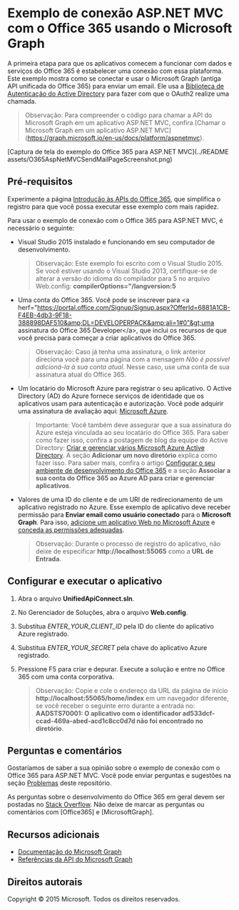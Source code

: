 # Exemplo de conexão ASP.NET MVC com o Office 365 usando o Microsoft Graph

A primeira etapa para que os aplicativos comecem a funcionar com dados e serviços do Office 365 é estabelecer uma conexão com essa plataforma. Este exemplo mostra como se conectar e usar o Microsoft Graph (antiga API unificada do Office 365) para enviar um email. Ele usa a [Biblioteca de Autenticação do Active Directory](https://msdn.microsoft.com/pt-br/library/azure/jj573266.aspx) para fazer com que o OAuth2 realize uma chamada.

> Observação: Para compreender o código para chamar a API do Microsoft Graph em um aplicativo ASP.NET MVC, confira [Chamar o Microsoft Graph em um aplicativo ASP.NET MVC] (https://graph.microsoft.io/en-us/docs/platform/aspnetmvc).

[Captura de tela do exemplo do Office 365 para ASP.NET MVC](../README assets/O365AspNetMVCSendMailPageScreenshot.png)

## Pré-requisitos

Experimente a página [Introdução às APIs do Office 365](http://dev.office.com/getting-started/office365apis?platform=option-dotnet#setup), que simplifica o registro para que você possa executar esse exemplo com mais rapidez.

Para usar o exemplo de conexão com o Office 365 para ASP.NET MVC, é necessário o seguinte:
* Visual Studio 2015 instalado e funcionando em seu computador de desenvolvimento. 

     > Observação: Este exemplo foi escrito com o Visual Studio 2015. Se você estiver usando o Visual Studio 2013, certifique-se de alterar a versão do idioma do compilador para 5 no arquivo Web.config: **compilerOptions="/langversion:5**
* Uma conta do Office 365. Você pode se inscrever para &lt;a herf="https://portal.office.com/Signup/Signup.aspx?OfferId=6881A1CB-F4EB-4db3-9F18-388898DAF510&amp;DL=DEVELOPERPACK&amp;ali=1#0"&gt;uma assinatura do Office 365 Developer&lt;/a&gt;, que inclui os recursos de que você precisa para começar a criar aplicativos do Office 365.

     > Observação: Caso já tenha uma assinatura, o link anterior direciona você para uma página com a mensagem *Não é possível adicioná-la à sua conta atual*. Nesse caso, use uma conta de sua assinatura atual do Office 365.
* Um locatário do Microsoft Azure para registrar o seu aplicativo. O Active Directory (AD) do Azure fornece serviços de identidade que os aplicativos usam para autenticação e autorização. Você pode adquirir uma assinatura de avaliação aqui: [Microsoft Azure](https://account.windowsazure.com/SignUp).

     > Importante: Você também deve assegurar que a sua assinatura do Azure esteja vinculada ao seu locatário do Office 365. Para saber como fazer isso, confira a postagem de blog da equipe do Active Directory: [Criar e gerenciar vários Microsoft Azure Active Directory](http://blogs.technet.com/b/ad/archive/2013/11/08/creating-and-managing-multiple-windows-azure-active-directories.aspx). A seção **Adicionar um novo diretório** explica como fazer isso. Para saber mais, confira o artigo [Configurar o seu ambiente de desenvolvimento do Office 365](https://msdn.microsoft.com/office/office365/howto/setup-development-environment#bk_CreateAzureSubscription) e a seção **Associar a sua conta do Office 365 ao Azure AD para criar e gerenciar aplicativos**.
* Valores de uma ID do cliente e de um URI de redirecionamento de um aplicativo registrado no Azure. Esse exemplo de aplicativo deve receber permissão para **Enviar email como usuário conectado** para o **Microsoft Graph**. Para isso, [adicione um aplicativo Web no Microsoft Azure](https://msdn.microsoft.com/office/office365/HowTo/add-common-consent-manually#bk_RegisterWebApp) e [conceda as permissões adequadas](https://github.com/OfficeDev/O365-AspNetMVC-Microsoft-Graph-Connect/wiki/Grant-permissions-to-the-Connect-application-in-Azure).

     > Observação: Durante o processo de registro do aplicativo, não deixe de especificar **http://localhost:55065** como a **URL de Entrada**.  

## Configurar e executar o aplicativo
1. Abra o arquivo **UnifiedApiConnect.sln**. 
2. No Gerenciador de Soluções, abra o arquivo **Web.config**. 
3. Substitua *ENTER_YOUR_CLIENT_ID* pela ID do cliente do aplicativo Azure registrado.
4. Substitua *ENTER_YOUR_SECRET* pela chave do aplicativo Azure registrado.
3. Pressione F5 para criar e depurar. Execute a solução e entre no Office 365 com uma conta corporativa.

     > Observação: Copie e cole o endereço da URL da página de início **http://localhost:55065/home/index** em um navegador diferente, se você receber o seguinte erro durante a entrada no: **AADSTS70001: O aplicativo com o identificador ad533dcf-ccad-469a-abed-acd1c8cc0d7d não foi encontrado no diretório**.

## Perguntas e comentários

Gostaríamos de saber a sua opinião sobre o exemplo de conexão com o Office 365 para ASP.NET MVC. Você pode enviar perguntas e sugestões na seção [Problemas](https://github.com/OfficeDev/O365-AspNetMVC-Microsoft-Graph-Connect/issues) deste repositório.

As perguntas sobre o desenvolvimento do Office 365 em geral devem ser postadas no [Stack Overflow](http://stackoverflow.com/questions/tagged/Office365+API). Não deixe de marcar as perguntas ou comentários com [Office365] e [MicrosoftGraph].
  
## Recursos adicionais

* [Documentação do Microsoft Graph](http://graph.microsoft.io)
* [Referências da API do Microsoft Graph](http://graph.microsoft.io/docs/api-reference/v1.0)


## Direitos autorais
Copyright © 2015 Microsoft. Todos os direitos reservados.


